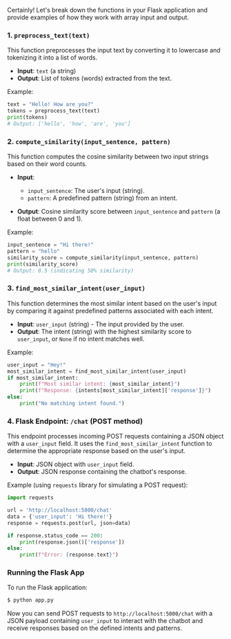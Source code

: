 Certainly! Let's break down the functions in your Flask application and provide examples of how they work with array input and output.

### 1. `preprocess_text(text)`

This function preprocesses the input text by converting it to lowercase and tokenizing it into a list of words.

- **Input**: `text` (a string)
- **Output**: List of tokens (words) extracted from the text.

Example:
```python
text = "Hello! How are you?"
tokens = preprocess_text(text)
print(tokens)
# Output: ['hello', 'how', 'are', 'you']
```

### 2. `compute_similarity(input_sentence, pattern)`

This function computes the cosine similarity between two input strings based on their word counts.

- **Input**: 
  - `input_sentence`: The user's input (string).
  - `pattern`: A predefined pattern (string) from an intent.

- **Output**: Cosine similarity score between `input_sentence` and `pattern` (a float between 0 and 1).

Example:
```python
input_sentence = "Hi there!"
pattern = "hello"
similarity_score = compute_similarity(input_sentence, pattern)
print(similarity_score)
# Output: 0.5 (indicating 50% similarity)
```

### 3. `find_most_similar_intent(user_input)`

This function determines the most similar intent based on the user's input by comparing it against predefined patterns associated with each intent.

- **Input**: `user_input` (string) - The input provided by the user.
- **Output**: The intent (string) with the highest similarity score to `user_input`, or `None` if no intent matches well.

Example:
```python
user_input = "Hey!"
most_similar_intent = find_most_similar_intent(user_input)
if most_similar_intent:
    print(f"Most similar intent: {most_similar_intent}")
    print(f"Response: {intents[most_similar_intent]['response']}")
else:
    print("No matching intent found.")
```

### 4. Flask Endpoint: `/chat` (POST method)

This endpoint processes incoming POST requests containing a JSON object with a `user_input` field. It uses the `find_most_similar_intent` function to determine the appropriate response based on the user's input.

- **Input**: JSON object with `user_input` field.
- **Output**: JSON response containing the chatbot's response.

Example (using `requests` library for simulating a POST request):
```python
import requests

url = 'http://localhost:5000/chat'
data = {'user_input': 'Hi there!'}
response = requests.post(url, json=data)

if response.status_code == 200:
    print(response.json()['response'])
else:
    print(f"Error: {response.text}")
```

### Running the Flask App

To run the Flask application:
```bash
$ python app.py
```

Now you can send POST requests to `http://localhost:5000/chat` with a JSON payload containing `user_input` to interact with the chatbot and receive responses based on the defined intents and patterns.